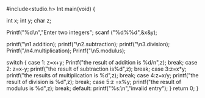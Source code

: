 #include<studio.h>
Int main(void)
{    

int x;
int y;
char z;

Printf("%d\n","Enter two integers";
scanf ("%d%%d",&x&y);


printf("\n1.addition);
printf("\n2.subtraction);
printf("\n3.division);
Printf("/n4.multiplication);
Printf("\n5.modulus); 

switch 
{
case 1: z=x+y;
Printf("the result of addition is %d/n",z);
break;
case 2: z=x-y;
printf("the result of subtraction is%d",z);
break;
case 3:z=x*y;
printf("the results of multiplication is %d",z);
break;
case 4:z=x/y;
printf("the result of division is %d",z);
break;
case 5:z =x%y;
printf("the result of modulus is %d",z);
break;
default:
printf("%s:\n","invalid entry");
}
return 0;
}

  
